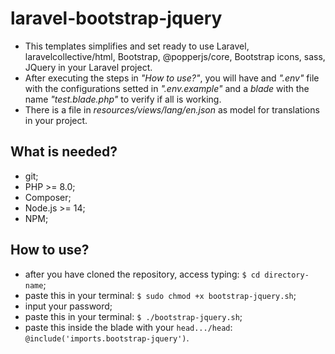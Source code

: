 # laravel-bootstrap-jquery
- This templates simplifies and set ready to use Laravel, laravelcollective/html, Bootstrap, @popperjs/core, Bootstrap icons, sass, JQuery in your Laravel project.
- After executing the steps in *"How to use?"*, you will have and *".env"* file with the configurations setted in *".env.example"* and a *blade* with the name *"test.blade.php"* to verify if all is working.
- There is a file in *resources/views/lang/en.json* as model for translations in your project.

## What is needed?
- git;
- PHP >= 8.0;
- Composer;
- Node.js >= 14;
- NPM;

## How to use?
- after you have cloned the repository, access typing: ```$ cd directory-name```;
- paste this in your terminal: ```$ sudo chmod +x bootstrap-jquery.sh```;
- input your password;
- paste this in your terminal: ```$ ./bootstrap-jquery.sh```;
- paste this inside the blade with your ```head.../head```: ```@include('imports.bootstrap-jquery')```.
